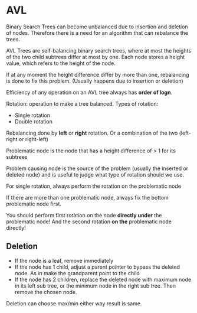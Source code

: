 # AVL

Binary Search Trees can become unbalanced due to insertion and deletion of nodes. Therefore there is a need for an algorithm that can rebalance the trees.

AVL Trees are self-balancing binary search trees, where at most the heights of the two child subtrees differ at most by one. Each node stores a height value, which refers to the height of the node.

If at any moment the height difference differ by more than one, rebalancing is done to fix this problem. (Usually happens due to insertion or deletion)

Efficiency of any operation on an AVL tree always has **order of logn**.

Rotation: operation to make a tree balanced. Types of rotation:

- Single rotation
- Double rotation

Rebalancing done by **left** or **right** rotation. Or a combination of the two (left-right or right-left)

Problematic node is the node that has a height difference of > 1 for its subtrees

Problem causing node is the source of the problem (usually the inserted or deleted node) and is useful to judge what type of rotation should we use.

For single rotation, always perform the rotation on the problematic node

If there are more than one problematic node, always fix the bottom problematic node first.

You should perform first rotation on the node **directly under** the problematic node! And the second rotation **on the** problematic node directly!

## Deletion

- If the node is a leaf, remove immediately
- If the node has 1 child, adjust a parent pointer to bypass the deleted node. As in make the grandparent point to the child
- If the node has 2 children, replace the deleted node with maximum node in its left sub tree, or the minimum node in the right sub tree. Then remove the chosen node.

Deletion can choose max/min either way result is same.
